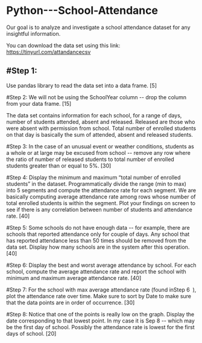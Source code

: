 # Python---School-Attendance
Our goal is to analyze and investigate a school attendance dataset for any insightful information.  
 
You can download the data set using this link: https://tinyurl.com/attandancecsv 

## #Step 1:
 Use pandas library to read the data set into a data frame. [5] 
 
 #Step 2:
 We will not be using the SchoolYear column -- drop the column from your data frame. [15] 
 
The data set contains information for each school, for a range of days, number of students attended, absent and released. Released are those who were absent with permission from school. Total number of enrolled students on that day is basically the sum of attended, absent and released students.  

 #Step 3: 
 In the case of an unusual event or weather conditions, students as a whole or at large may be excused from school -- remove any row where the ratio of number of released students to total number of enrolled students greater than or equal to 5%. [30] 
 
 #Step 4: 
 Display the minimum and maximum “total number of enrolled students” in the dataset. Programmatically divide the range (min to max) into 5 segments and compute the attendance rate for each segment. We are basically computing average attendance rate among rows whose number of total enrolled students is within the segment. Plot your findings on screen to see if there is any correlation between number of students and attendance rate. [40] 
 
 #Step 5: 
 Some schools do not have enough data -- for example, there are schools that reported attendance only for couple of days. Any school that has reported attendance less than 50 times should be removed from the data set. Display how many schools are in the system after this operation. [40] 
 
 #Step 6: 
 Display the best and worst average attendance by school. For each school, compute the average attendance rate and report the school with minimum and maximum average attendance rate. [40] 
 
 #Step 7: 
 For the school with max average attendance rate (found in ​Step 6 ​ ), plot the attendance rate over time. Make sure to sort by Date to make sure that the data points are in order of occurrence. [30] 
 
 #Step 8: 
 Notice that one of the points is really low on the graph. Display the date corresponding to that lowest point. In my case it is Sep 8 -- which may be the first day of school. Possibly the attendance rate is lowest for the first days of school. [20] 
